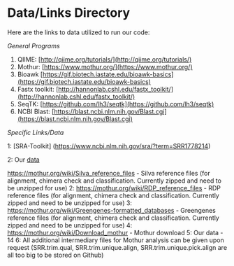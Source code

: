 # Data/Links Directory

Here are the links to data utilized to run our code:

*General Programs*

1. QIIME: [http://qiime.org/tutorials/](http://qiime.org/tutorials/)
1. Mothur:   [https://www.mothur.org/](https://www.mothur.org/)
1. Bioawk   [https://gif.biotech.iastate.edu/bioawk-basics](https://gif.biotech.iastate.edu/bioawk-basics)
1. Fastx toolkit:  [http://hannonlab.cshl.edu/fastx_toolkit/](http://hannonlab.cshl.edu/fastx_toolkit/)
1. SeqTK:  [https://github.com/lh3/seqtk](https://github.com/lh3/seqtk)
1. NCBI Blast: [https://blast.ncbi.nlm.nih.gov/Blast.cgi](https://blast.ncbi.nlm.nih.gov/Blast.cgi)

*Specific Links/Data*

1: [SRA-Toolkit] (https://www.ncbi.nlm.nih.gov/sra/?term=SRR1778214)

2: Our [data](https://www.ncbi.nlm.nih.gov/sra/?term=SRR17782)

https://mothur.org/wiki/Silva_reference_files - Silva reference files (for alignment, chimera check and classification. Currently zipped and need to be unzipped for use)
2: https://mothur.org/wiki/RDP_reference_files - RDP reference files (for alignment, chimera check and classification. Currently zipped and need to be unzipped for use)
3: https://mothur.org/wiki/Greengenes-formatted_databases - Greengenes reference files (for alignment, chimera check and classification. Currently zipped and need to be unzipped for use)
4: https://mothur.org/wiki/Download_mothur  -  Mothur download
5: Our data - 14
6: 
All additional intermediary files for Mothur analysis can be given upon request (SRR.trim.qual, SRR.trim.unique.align, SRR.trim.unique.pick.align are all too big to be stored on Github)
